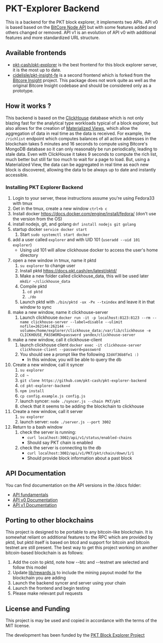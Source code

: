 # PKT-Explorer Backend

This is a backend for the PKT block explorer, it implements two APIs. API v0 is based based on the 
[BitCore Node API](https://github.com/bitpay/bitcore/blob/master/packages/bitcore-node/docs/api-documentation.md)
but with some features added and others changed or removed. API v1 is an evolution of API v0 with
additional features and more standardized URL structure.

## Available frontends
* [pkt-cash/pkt-explorer](https://github.com/pkt-cash/pkt-explorer) is the best frontend for this
block explorer server, it is the most up to date.
* [cjdelisle/pkt-insight-fe](https://github.com/cjdelisle/pkt-explorer-insightfe) is a second frontend
which is forked from the [Bitcore Insight](https://github.com/bitpay/bitcore/tree/master/packages/insight)
project. This package does not work quite as well as the original Bitcore Insight codebase and should
be considered only as a prototype.

## How it works ?
This backend is based on the [ClickHouse](https://clickhouse.yandex/) database which is not only
blazing fast for the analytical type workloads typical of a block explorer, but also allows for the
creation of
[Materialized Views](https://www.altinity.com/blog/clickhouse-materialized-views-illuminated-part-1),
which allow the aggregation of data in real time as the data is received. For example, the `/richlist`
endpoint which computes balances of all active addresses in the blockchain takes 5 minutes and 16
seconds to compute using Bitcore's MongoDB database so it can only reasonably be run periodically,
leading to stale data. Even with ClickHouse it takes 9 seconds to compute the rich list, much better
but still far too much to wait for a page to load. But, using a Materialized View, the data can be
aggregated in real time as each new block is discovered, allowing the data to be always up to date
and instantly accessible.

### Installing PKT Explorer Backend

1. Login to your server, these instructions assume you're using Fedora33 with tmux
2. Get in the tmux, create a new window `ctrl+b c`
3. Install docker https://docs.docker.com/engine/install/fedora/ (don't use the version from the OS)
4. install nodejs, git, and golang `dnf install nodejs git golang`
5. startup docker `service docker start`
    1. Start `sudo systemctl start docker`
6. add a user called `explorer` and with UID 101 (`useradd --uid 101 explorer`)
    * Using uid 101 will allow clickhouse docker to access the user's home directory
7. open a new window in tmux, name it pktd
    1. `su explorer` to change user
    2. Install pktd https://docs.pkt.cash/en/latest/pktd/
    3. Make a new folder called clickhouse_data, this will be used later `mkdir ~/clickhouse_data`
    4. Compile pktd
        1. `cd pktd`
        2. `./do`
    5. Launch pktd with `./bin/pktd -ux -Px --txindex` and leave it in that window to sync
8. make a new window, name it clickhouse-server
    1. Launch clickhouse `docker run -it -p localhost:8123:8123 --rm --name clickhouse-server --label=disable --ulimit nofile=262144:262144 --volume=/home/explorer/clickhouse_data:/var/lib/clickhouse -e CLICKHOUSE_PASSWORD=password yandex/clickhouse-server`
9. make a new window, call it clickhouse-client
    1. launch clickhouse client `docker exec -it clickhouse-server clickhouse-client --password=password`
    2. You should see a prompt like the following `32d4f36b8fe1 :)`
        * In this window, you will be able to query the db
10. Create a new window, call it syncer
    1. `su explorer`
    2. `cd ~`
    3. `git clone https://github.com/pkt-cash/pkt-explorer-backend`
    4. `cd pkt-explorer-backend`
    5. `npm install`
    6. `cp config.example.js config.js`
    7. launch syncer: `node ./syncer.js --chain PKT/pkt`
    8. check that it seems to be adding the blockchain to clickhouse
11. Create a new window, call it server
    1. `su explorer`
    2. launch server: `node ./server.js --port 3002`
12. Return to a bash window
    1. check the server is running:
        * `curl localhost:3002/api/v1/status/enabled-chains`
        * Should say PKT chain is enabled
    2. check the server is connecting to the db
        * `curl localhost:3002/api/v1/PKT/pkt/chain/down/1/1`
        * Should provide block information about a past block

## API Documentation
You can find documentation on the API versions in the /docs folder:

* [API fundamentals](https://github.com/cjdelisle/pkt-explorer-backend/blob/master/docs/api.md)
* [API v0 Documentation](https://github.com/cjdelisle/pkt-explorer-backend/blob/master/docs/apiv0.md)
* [API v1 Documentation](https://github.com/cjdelisle/pkt-explorer-backend/blob/master/docs/apiv1.md)

## Porting to other blockchains
This project is designed to be portable to any bitcoin-like blockchain. It is somewhat reliant on
additional features to the RPC which are provided by pktd, but pktd itself is based on btcd and
support for bitcoin and bitcoin testnet are still present. The best way to get this project working
on another bitcoin-based blockchain is as follows:

1. Add the coin to pktd, note how --btc and --testnet are selected and follow this model
2. Update [lib/rewards.js](https://github.com/cjdelisle/pkt-explorer-backend/blob/master/lib/rewards.js)
to include the mining payout model for the blockchain you are adding
3. Launch the backend syncer and server using your chain
4. Launch the frontend and begin testing
5. Please make relevant pull requests

## License and Funding
This project is may be used and copied in accordance with the terms of the MIT license.

The development has been funded by the
[PKT Block Explorer Project](https://github.com/pkt-cash/ns-projects/blob/master/projects/2019_11_13_pkt_insight.md)

